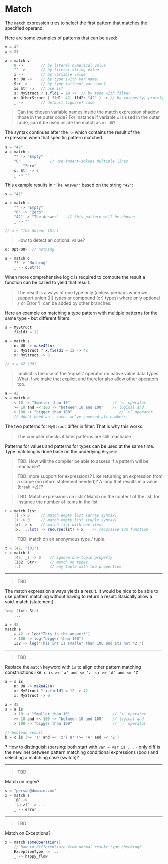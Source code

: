 # Match

The `match` expression tries to select the first pattern that matches the specified operand.

Here are some examples of patterns that can be used:

```C#
v = 42
x = 24

a = match v
    0 ->        // by literal numerical value
    "" ->       // by literal string value
    x ->        // by variable value
    n: U8 ->    // by type (with var name)
    Str ->      // by type (without var name)
    is Str ->   // use is?
    s: MyStruct ? s.fld1 = 20 ->  // by type with filter
    o: OtherStruct { fld1: 42, fld2: "42" } -> // by (property) prototype
    _ ->        // default (ignore) case
```

> Can the chosen variable names inside the match expression shadow those in the outer code? For instance if variable `x` is used in the outer code, can it be used inside the match as `x: U8`?

The syntax continues after the `->` which contains the result of the expression when that specific pattern matched.

```csharp
s = "42"
a = match s
    "" -> "Empty"
    "0"             // use indent-solves multiple lines
        "Zero"
    s: Str -> s
    _ -> ""
```

This example results in `"The Answer"` based on the string `"42"`:

```C#
s = "42"

a = match s
    "" -> "Empty"
    "0" -> "Zero"
    "42" -> "The Answer"    // this pattern will be chosen
    _ -> ""

// a = "The Answer (Str)
```

> How to detect an optional value?

```csharp
o: Opt<U8>  // nothing

a = match o
    ?? -> "Nothing"
    _ -> o.Str()
```

When more comprehensive logic is required to compute the result a function can be called to yield that result.

> The result is always of one type only (unless perhaps when we support union (||) types or compound (or) types) where only optional `?` or Error '!' can be added by other branches.

Here an example on matching a type pattern with multiple patterns for the same type - but different filters.

```C#
s = MyStruct
    field1 = 12

a = match s
    n: U8 -> make42(n)
    x: MyStruct ? x.field1 = 12 -> 42
    x: MyStruct -> 0

// a = 42 (U8)
```

> Implicit is the use of the 'equals' operator on native value data types. What if we make that explicit and therefor also allow other operators too.

```csharp
a = 42
s = match a
    < 10 -> "Smaller than 10"                   // `<` operator
    >= 10 and =< 100 -> "between 10 and 100"    // logical and
    > 100 -> "bigger than 100"                     // `>` operator
    // don't need an _ case, we've covered all numbers
```

The two patterns for `MyStruct` differ in filter. That is why this works.

> The compiler checks if later patterns are still reachable.

Patterns for values and patterns for types can be used at the same time. Type matching is done base on the underlying `#typeid`.

> TBD: How will the compiler be able to assess if a pattern will be reachable?

> TBD: more support for expressions? Like returning an expression from a scope (no return statement needed)? A loop that results in a value (`break 42`)??

> TBD: Match expressions on lists? Match on the content of the list, for instance the number of items in the list:

```csharp
r = match list
    [] -> 0     // match empty list (array syntax)
    () -> 0     // match empty list (tuple syntax)
    (x) -> x    // match list with one item.
    (x, ...lst) -> recurse(lst) + x    // recursive sum function
```

> TBD: match on an anonymous type / tuple.

```csharp
t = (42, "101")
r = match t
    (42, _) -> 0    // ignore one tuple property
    (I32, Str)      // match on types
    (,)             // any tuple with two properties
```

---

> TBD

The match expression always yields a result. It would be nice to be able to use pattern matching without having to return a result. Basically allow a void-match (statement).

```csharp
log: (txt: Str)
    ...

a = 42
match a
    = 42 -> log("This is the answer!")
    > 100 -> log("bigger than 100")
    I32 -> log("This int is smaller than 100 and its not 42.")
```

---

> TBD

Replace the `match` keyword with `is` to align other pattern matching constructions like: `c is >= 'a' and <= 'z' or >= 'A' and <= 'Z'`

```C#
a = s is
    n: U8 -> make42(n)
    x: MyStruct ? x.field1 = 12 -> 42
    x: MyStruct -> 0

a = 42
s = a is
    < 10 -> "Smaller than 10"                   // `<` operator
    >= 10 and =< 100 -> "between 10 and 100"    // logical and
    > 100 -> "bigger than 100"                  // `>` operator

// boolean result
b = c is (>= 'a' and =< 'z') or (>= 'A' and =< 'Z')
```

? How to distinguish (parsing: both start with `var = var is ...` - only diff is the newline) between pattern matching conditional expressions (bool) and selecting a matching case (switch)?

---

> TBD

Match on regex?

```csharp
s = "person@domain.com"
x = match s
    `@` -> ...
    `[a-z]` -> ...
    _ -> error
```

---

> TBD

Match on Exceptions?

```csharp
x = match someOperation()
    // how to differentiate from normal result type checking?
    ExceptionType -> ...
    _ -> happy_flow
```
